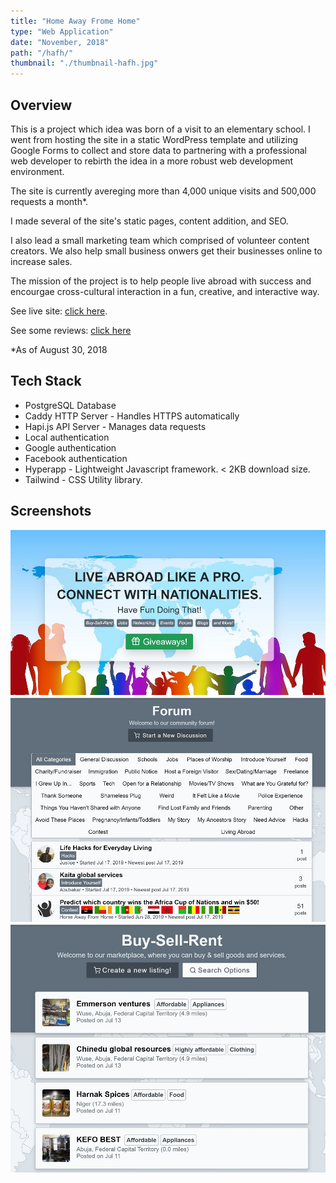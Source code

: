```yaml
---
title: "Home Away Frome Home"
type: "Web Application"
date: "November, 2018"
path: "/hafh/"
thumbnail: "./thumbnail-hafh.jpg"
---
```


## Overview

This is a project which idea was born of a visit to an elementary school. I went from hosting the site in a static WordPress template and utilizing Google Forms to collect and store data to partnering with a professional web developer to rebirth the idea in a more robust web development environment.

The site is currently avereging more than 4,000 unique visits and 500,000 requests a month*.

I made several of the site's static pages, content addition, and SEO.

I also lead a small marketing team which comprised of volunteer content creators. We also help small business onwers get their businesses online to increase sales.

The mission of the project is to help people live abroad with success and encourgae cross-cultural interaction in a fun, creative, and interactive way.

See live site: [click here](https://homeawayfromhome.online "Home Away From Home").

See some reviews: [click here](https://www.trustpilot.com/review/homeawayfromhome.online "Reviews") 

*As of August 30, 2018

## Tech Stack

- PostgreSQL Database
- Caddy HTTP Server - Handles HTTPS automatically
- Hapi.js API Server - Manages data requests
- Local authentication
- Google authentication
- Facebook authentication
- Hyperapp - Lightweight Javascript framework. < 2KB download size.
- Tailwind - CSS Utility library.

## Screenshots

![Screenshot 1](./image1.JPG)
![Screenshot 2](./image2.JPG)
![Screenshot 2](./image3.JPG)
